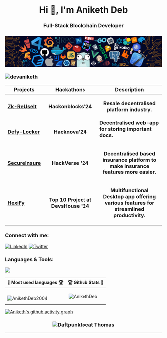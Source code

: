 <h1 align="center"> Hi 👋, I'm Aniketh Deb</h1>
<h3 align = "center"> Full-Stack Blockchain Developer <h3/>
  

<p align="center">
  <img src="https://raw.githubusercontent.com/KevinPatel04/KevinPatel04/master/header.png" alt="Aniketh Deb">
 </p>

<p align="left"> <img src="https://komarev.com/ghpvc/?username=devaniketh&label=Profile%20views&color=0e75b6&style=flat" alt="devaniketh" /> </p>

|  Projects|Hackathons|Description|
|-----------|---------|---------|
|[Zk-ReUseIt](https://github.com/devaniketh/Zk-ReUseIt)| <p align="center">   Hackonblocks'24  </p> | <p align="center">  Resale decentralised platform industry. </p> |
|[Defy-Locker](https://github.com/devaniketh/Hacknova)|<p align="center">Hacknova'24  </p> | Decentralised web-app for storing important docs.  </p>|
| [SecureInsure](https://github.com/devaniketh/SecureInsure) | <p align="center"> HackVerse '24   </p> |<p align="center">  Decentralised based insurance platform to make insurance features more easier.|
| [HexiFy](https://github.com/devaniketh/HexiFy) | <p align="center">Top 10 Project at DevsHouse '24  </p> |<p align="center">  Multifunctional Desktop app offering various features for streamlined productivity. </p> |



<h3 align="left">Connect with me:</h3>


 [![LinkedIn](https://img.shields.io/badge/LinkedIn-%230077B5.svg?logo=linkedin&logoColor=white)](https://linkedin.com/in/https://www.linkedin.com/in/aniketh-deb-/) [![Twitter](https://img.shields.io/badge/Twitter-%231DA1F2.svg?logo=Twitter&logoColor=white)](https://x.com/Aniketh_Deb) 
 
 <h3 align="left">Languages & Tools:</h3>


<img src="https://skillicons.dev/icons?i=react,nextjs,ts,solidity,docker,graphql" />








|🎯 Most used languages 🏆| 🏆 Github Stats 🔭|
|----------------------------------|----------------------------|
|<p><img align="left" src="https://github-readme-stats.vercel.app/api/top-langs?username=devaniketh&show_icons=true&locale=en&layout=compact" alt="AnikethDeb2004" /></p> | <p>&nbsp;<img align="center" src="https://github-readme-stats.vercel.app/api?username=devaniketh&show_icons=true&locale=en" alt="AnikethDeb" /></p> |

[![Aniketh's github activity graph](https://github-readme-activity-graph.vercel.app/graph?username=devaniketh&bg_color=000000&color=ffffff&line=9e4c98&point=2e2d2d&area=true&hide_border=true)](https://github.com/ashutosh00710/github-readme-activity-graph)


<h3 align="center">
  <img src="https://octodex.github.com/images/daftpunktocat-thomas.gif" alt="Daftpunktocat Thomas" width="30%" height="auto">
</h3>


---

